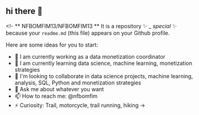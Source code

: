 ## hi there 👋

<!-
** NFBOMFIM13/NFBOMFIM13 ** It is a repository ✨ _ _special_ ✨ because your `readme.md` (this file) appears on your Github profile.

Here are some ideas for you to start:

- 🔭 I am currently working as a data monetization coordinator
- 🌱 I am currently learning data science, machine learning, monetization strategies
- 👯 I'm looking to collaborate in data science projects, machine learning, analysis, SQL, Python and monetization strategies
- 💬 Ask me about whatever you want
- 📫 How to reach me: @nfbomfim
- ⚡ Curiosity: Trail, motorcycle, trail running, hiking
->
